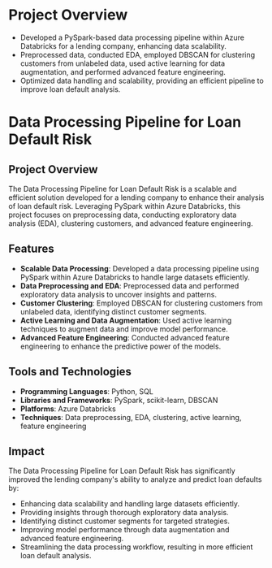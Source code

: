 # Project Overview
- Developed a PySpark-based data processing pipeline within Azure Databricks for a lending company, enhancing data scalability.
- Preprocessed data, conducted EDA, employed DBSCAN for clustering customers from unlabeled data, used active learning for data augmentation, and performed advanced feature engineering.
- Optimized data handling and scalability, providing an efficient pipeline to improve loan default analysis.

# Data Processing Pipeline for Loan Default Risk

## Project Overview
The Data Processing Pipeline for Loan Default Risk is a scalable and efficient solution developed for a lending company to enhance their analysis of loan default risk. Leveraging PySpark within Azure Databricks, this project focuses on preprocessing data, conducting exploratory data analysis (EDA), clustering customers, and advanced feature engineering.

## Features
- **Scalable Data Processing**: Developed a data processing pipeline using PySpark within Azure Databricks to handle large datasets efficiently.
- **Data Preprocessing and EDA**: Preprocessed data and performed exploratory data analysis to uncover insights and patterns.
- **Customer Clustering**: Employed DBSCAN for clustering customers from unlabeled data, identifying distinct customer segments.
- **Active Learning and Data Augmentation**: Used active learning techniques to augment data and improve model performance.
- **Advanced Feature Engineering**: Conducted advanced feature engineering to enhance the predictive power of the models.

## Tools and Technologies
- **Programming Languages**: Python, SQL
- **Libraries and Frameworks**: PySpark, scikit-learn, DBSCAN
- **Platforms**: Azure Databricks
- **Techniques**: Data preprocessing, EDA, clustering, active learning, feature engineering

## Impact
The Data Processing Pipeline for Loan Default Risk has significantly improved the lending company's ability to analyze and predict loan defaults by:
- Enhancing data scalability and handling large datasets efficiently.
- Providing insights through thorough exploratory data analysis.
- Identifying distinct customer segments for targeted strategies.
- Improving model performance through data augmentation and advanced feature engineering.
- Streamlining the data processing workflow, resulting in more efficient loan default analysis.
